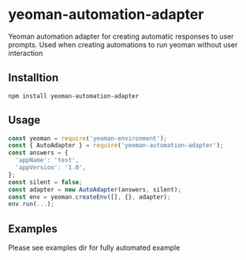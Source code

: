 # yeoman-automation-adapter

Yeoman automation adapter for creating automatic responses to user prompts.
Used when creating automations to run yeoman without user interaction

Installtion
---------
```shell
npm install yeoman-automation-adapter
```

Usage
---------
```javascript
const yeoman = require('yeoman-environment');
const { AutoAdapter } = require('yeoman-automation-adapter');
const answers = {
  'appName': 'test',
  'appVersion': '1.0',
};
const silent = false;
const adapter = new AutoAdapter(answers, silent);
const env = yeoman.createEnv([], {}, adapter);
env.run(...);
```

Examples
---------
Please see examples dir for fully automated example
